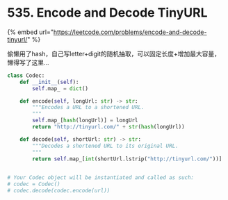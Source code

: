 # 535. Encode and Decode TinyURL

{% embed url="https://leetcode.com/problems/encode-and-decode-tinyurl/" %}

偷懒用了hash，自己写letter+digit的随机抽取，可以固定长度+增加最大容量，懒得写了这里...

```python
class Codec:
    def __init__(self):
        self.map_ = dict()

    def encode(self, longUrl: str) -> str:
        """Encodes a URL to a shortened URL.
        """
        self.map_[hash(longUrl)] = longUrl
        return "http://tinyurl.com/" + str(hash(longUrl))

    def decode(self, shortUrl: str) -> str:
        """Decodes a shortened URL to its original URL.
        """
        return self.map_[int(shortUrl.lstrip("http://tinyurl.com/"))]
    

# Your Codec object will be instantiated and called as such:
# codec = Codec()
# codec.decode(codec.encode(url))
```

